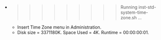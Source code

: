 * >>>>>>>>> Running inst-std-system-time-zone.sh ...
  * Insert Time Zone menu in Administration.
  * Disk size = 3371180K. Space Used = 4K. Runtime = 00:00:00:01.
